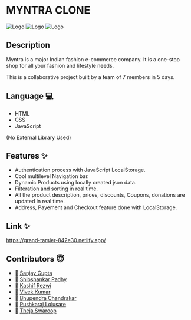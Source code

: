  # MYNTRA CLONE
   ![Logo](https://img.shields.io/github/last-commit/Shibshankar01/Myntra)
   ![Logo](https://img.shields.io/github/languages/code-size/Shibshankar01/Myntra)
   ![Logo](https://img.shields.io/github/contributors/Shibshankar01/Myntra)
  
 ## Description
   Myntra is a major Indian fashion e-commerce company. It is a one-stop shop for all your fashion and lifestyle needs. 
   
   This is a collaborative project built by a team of 7 members in 5 days.
   
 ## Language 💻
- HTML
- CSS
- JavaScript

(No External Library Used)

## Features ✨

- Authentication process with JavaScript LocalStorage.
- Cool multilevel Navigation bar.
- Dynamic Products using locally created json data.
- Filteration and sorting in real time.
- All the product description, prices, discounts, Coupons, donations are updated in real time.
- Address, Payement and Checkout feature done with LocalStorage.

## Link ✨
https://grand-tarsier-842e30.netlify.app/ 
## Contributors  😇

- 👤 [Sanjay Gupta](https://github.com/IamSanjayGupta)
- 👤 [Shibshankar Padhy](https://github.com/Shibshankar01)
- 👤 [Kashif Rezwi](https://github.com/Kashifrezwi)
- 👤 [Vivek Kumar](https://github.com/Vivekkumar06)
- 👤 [Bhupendra Chandrakar](https://github.com/bkcjanta)
- 👤 [Pushkaraj Lolusare](https://github.com/p9168247913)
- 👤 [Theja Swaroop](https://github.com/Swarooptheja)
